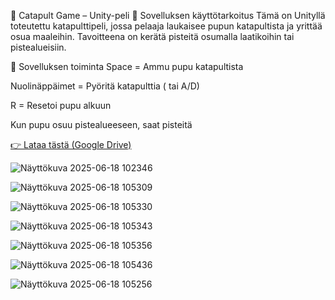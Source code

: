 🐰 Catapult Game – Unity-peli
🎯 Sovelluksen käyttötarkoitus
Tämä on Unityllä toteutettu katapulttipeli, jossa pelaaja laukaisee pupun katapultista ja yrittää osua maaleihin. Tavoitteena on kerätä pisteitä osumalla laatikoihin tai pistealueisiin.

🔄 Sovelluksen toiminta
Space = Ammu pupu katapultista

Nuolinäppäimet = Pyöritä katapulttia ( tai A/D)

R = Resetoi pupu alkuun

Kun pupu osuu pistealueeseen, saat pisteitä


[👉 Lataa tästä (Google Drive)](https://drive.google.com/file/d/1pB2cJSzN6x6bqG9IvfF-izTXUc4Z7I_y/view?usp=drive_link)




![Näyttökuva 2025-06-18 102346](https://github.com/user-attachments/assets/e08fe75a-08ba-4cb7-84c7-e6ecc0cb1092)

![Näyttökuva 2025-06-18 105309](https://github.com/user-attachments/assets/92e63840-78bd-4bc6-b3f8-96fdf46ce59e)

![Näyttökuva 2025-06-18 105330](https://github.com/user-attachments/assets/7dfa0e10-f146-4c02-9610-61f7e82f768a)

![Näyttökuva 2025-06-18 105343](https://github.com/user-attachments/assets/7d7fd9b7-2674-4d28-9446-f8e272104d43)

![Näyttökuva 2025-06-18 105356](https://github.com/user-attachments/assets/5c1d07c1-fb18-419e-9c63-8a104e821e09)

![Näyttökuva 2025-06-18 105436](https://github.com/user-attachments/assets/6b71cfca-f88d-4de2-ae7d-539482f4edbb)

![Näyttökuva 2025-06-18 105256](https://github.com/user-attachments/assets/01923f45-4c8f-437f-b646-224d6b2a5623)


